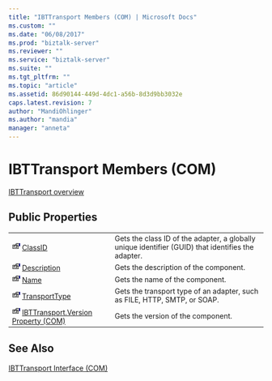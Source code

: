 ```yaml
---
title: "IBTTransport Members (COM) | Microsoft Docs"
ms.custom: ""
ms.date: "06/08/2017"
ms.prod: "biztalk-server"
ms.reviewer: ""
ms.service: "biztalk-server"
ms.suite: ""
ms.tgt_pltfrm: ""
ms.topic: "article"
ms.assetid: 86d90144-449d-4dc1-a56b-8d3d9bb3032e
caps.latest.revision: 7
author: "MandiOhlinger"
ms.author: "mandia"
manager: "anneta"
---
```

# IBTTransport Members (COM)
[IBTTransport overview](../core/ibttransport-interface-com.md)  
  
## Public Properties  
  
|||  
|-|-|  
|![](../core/media/pubproperty.gif "pubproperty") [ClassID](../core/ibttransport-classid-property-com.md)|Gets the class ID of the adapter, a globally unique identifier (GUID) that identifies the adapter.|  
|![](../core/media/pubproperty.gif "pubproperty") [Description](../core/ibttransport-description-property-com.md)|Gets the description of the component.|  
|![](../core/media/pubproperty.gif "pubproperty") [Name](../core/ibttransport-name-property-com.md)|Gets the name of the component.|  
|![](../core/media/pubproperty.gif "pubproperty") [TransportType](../core/ibttransport-transporttype-property-com.md)|Gets the transport type of an adapter, such as FILE, HTTP, SMTP, or SOAP.|  
|![](../core/media/pubproperty.gif "pubproperty") [IBTTransport.Version Property (COM)](../core/ibttransport-version-property-com.md)|Gets the version of the component.|  
  
## See Also  
 [IBTTransport Interface (COM)](../core/ibttransport-interface-com.md)